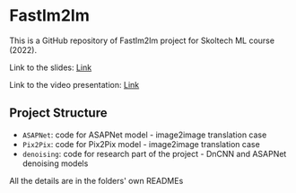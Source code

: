 # FastIm2Im

This is a GitHub repository of FastIm2Im project for Skoltech ML course (2022).

Link to the slides: [Link](https://docs.google.com/presentation/d/1VhlPPGtyMzGzHkACw0M9pxrOm7wo8_vGzC9RwNy0ygk/edit?usp=sharing)

Link to the video presentation: [Link](https://docs.google.com/presentation/d/1VhlPPGtyMzGzHkACw0M9pxrOm7wo8_vGzC9RwNy0ygk/edit?usp=sharing)

## Project Structure

- `ASAPNet`: code for ASAPNet model - image2image translation case 
- `Pix2Pix`: code for Pix2Pix model - image2image translation case 
- `denoising`: code for research part of the project - DnCNN and ASAPNet denoising models

All the details are in the folders' own READMEs
